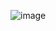 ![image](https://github.com/burakkurtuk/burakkurtuk/assets/107056455/4c15e3c9-82aa-44b2-954b-e6c1f976cced)
